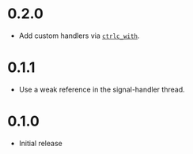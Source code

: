 # 0.2.0

- Add custom handlers via [`ctrlc_with`](https://docs.rs/serenity_ctrlc/0.1.2/serenity_ctrlc/fn.ctrlc_with.html).

# 0.1.1

- Use a weak reference in the signal-handler thread.

# 0.1.0

- Initial release
